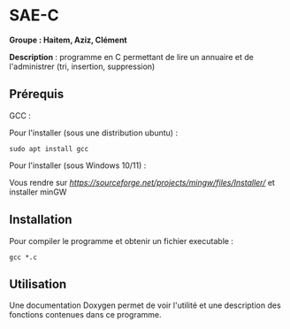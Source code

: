 # SAE-C

**Groupe : Haitem, Aziz, Clément**

**Description** : programme en C permettant de lire un annuaire et de l'administrer (tri, insertion, suppression)

## Prérequis

GCC :

Pour l'installer (sous une distribution ubuntu) :
```
sudo apt install gcc
```
Pour l'installer (sous Windows 10/11) :

Vous rendre sur *https://sourceforge.net/projects/mingw/files/Installer/* et installer minGW

## Installation

Pour compiler le programme et obtenir un fichier executable :
```
gcc *.c 
```

## Utilisation

Une documentation Doxygen permet de voir l'utilité et une description des fonctions contenues dans ce programme.

